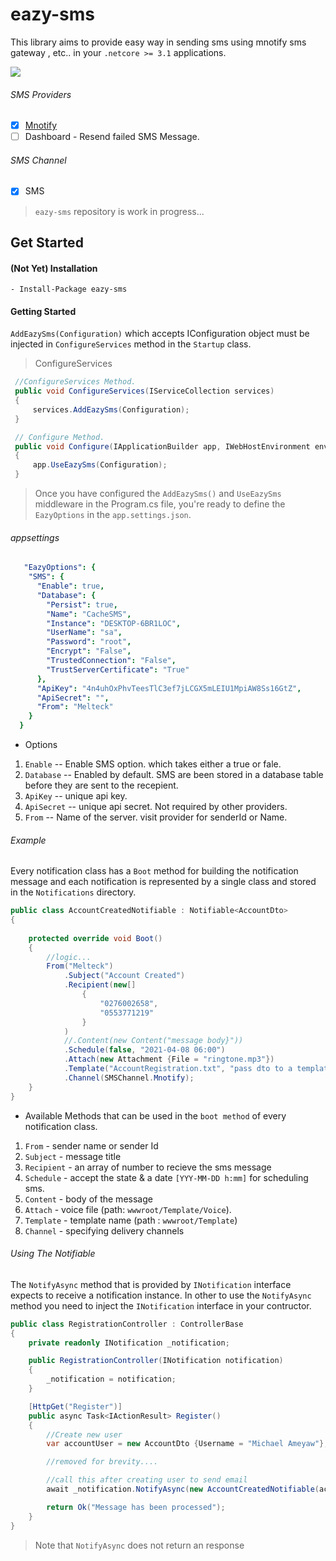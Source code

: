 # eazy-sms
This library aims to provide easy way in sending sms 
using mnotify sms gateway , etc.. in your `.netcore >= 3.1` applications.

 ![ ](https://vistr.dev/badge?repo=mkojoa.eazy-sms&color=0058AD)

###### SMS Providers
- [X] [Mnotify](https://mnotify.com)
- [ ] Dashboard - Resend failed SMS Message.

###### SMS Channel
- [X] SMS


> `eazy-sms` repository is work in progress... 


## Get Started

#### (Not Yet) Installation 
    - Install-Package eazy-sms

#### Getting Started
`AddEazySms(Configuration)` which accepts IConfiguration object  must be injected in `ConfigureServices` method in the `Startup` class.

> ConfigureServices
   ```c#
    //ConfigureServices Method.
    public void ConfigureServices(IServiceCollection services)
    {
        services.AddEazySms(Configuration);
    }

    // Configure Method.
    public void Configure(IApplicationBuilder app, IWebHostEnvironment env)
    {
        app.UseEazySms(Configuration);
    }
   ```

> Once you have configured the `AddEazySms()` and `UseEazySms` middleware  in the Program.cs file, 
> you're ready to define the `EazyOptions` in the `app.settings.json`.

###### appsettings
```yaml
   "EazyOptions": {
    "SMS": {
      "Enable": true,
      "Database": {
        "Persist": true,
        "Name": "CacheSMS",
        "Instance": "DESKTOP-6BR1LOC",
        "UserName": "sa",
        "Password": "root",
        "Encrypt": "False",
        "TrustedConnection": "False",
        "TrustServerCertificate": "True"
      },
      "ApiKey": "4n4uhOxPhvTeesTlC3ef7jLCGX5mLEIU1MpiAW8Ss16GtZ",
      "ApiSecret": "",
      "From": "Melteck"
    }
  }
```
- Options
1.  `Enable` -- Enable SMS option. which takes either a true or fale.
2.  `Database` -- Enabled by default. SMS are been stored in a database table before they are sent to the recepient.
3.  `ApiKey` -- unique api key.
4.  `ApiSecret` -- unique api secret. Not required by other providers.
5.  `From` -- Name of the server. visit provider for senderId or Name.

###### Example
Every notification class has a `Boot` method for building the notification message and 
each notification is represented by a single class and stored in the `Notifications`
directory.

```c# 
public class AccountCreatedNotifiable : Notifiable<AccountDto>
{
        
    protected override void Boot()
    {
        //logic...
        From("Melteck")
            .Subject("Account Created")
            .Recipient(new[]
                {
                    "0276002658",
                    "0553771219"
                }
            )
            //.Content(new Content("message body}"))
            .Schedule(false, "2021-04-08 06:00")
            .Attach(new Attachment {File = "ringtone.mp3"})
            .Template("AccountRegistration.txt", "pass dto to a template")
            .Channel(SMSChannel.Mnotify);
    }
}
```
- Available Methods that can be used  in the `boot method` of every notification class.
1. `From` - sender name or sender Id
2. `Subject` - message title
3. `Recipient` - an array of number to recieve the sms message
4. `Schedule` - accept the state & a date `[YYY-MM-DD h:mm]` for scheduling sms.
5. `Content` -  body of the message
6. `Attach` -  voice file (path: `wwwroot/Template/Voice`).
7. `Template` - template name (path : `wwwroot/Template`)
8. `Channel` - specifying delivery channels

###### Using The Notifiable
The `NotifyAsync` method that is provided by `INotification` interface expects to 
receive a notification instance.
In other to use the `NotifyAsync` method you need to inject the `INotification` 
interface in your contructor.

```c#
public class RegistrationController : ControllerBase
{
    private readonly INotification _notification;

    public RegistrationController(INotification notification)
    {
        _notification = notification;
    }

    [HttpGet("Register")]
    public async Task<IActionResult> Register()
    {
        //Create new user
        var accountUser = new AccountDto {Username = "Michael Ameyaw"};

        //removed for brevity....

        //call this after creating user to send email
        await _notification.NotifyAsync(new AccountCreatedNotifiable(accountUser));

        return Ok("Message has been processed");
    }
}
```


> Note that `NotifyAsync` does not return an response

